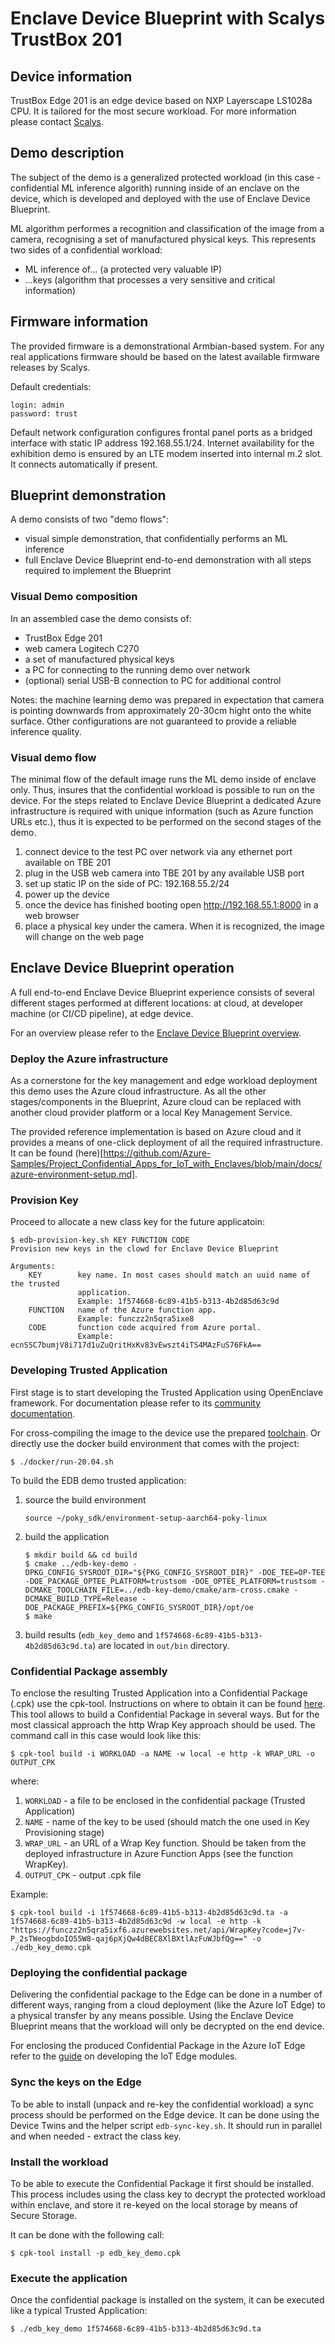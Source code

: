 # Enclave Device Blueprint with Scalys TrustBox 201

## Device information

TrustBox Edge 201 is an edge device based on NXP Layerscape LS1028a CPU. It is tailored for the most secure workload. For more information please contact [Scalys](https://scalys.com).

## Demo description

The subject of the demo is a generalized protected workload (in this case - confidential ML inference algorith) running inside of an enclave on the device, which is developed and deployed with the use of Enclave Device Blueprint.

ML algorithm performes a recognition and classification of the image from a camera, recognising a set of manufactured physical keys. This represents two sides of a confidential workload:

- ML inference of... (a protected very valuable IP)
- ...keys (algorithm that processes a very sensitive and critical information)

## Firmware information

The provided firmware is a demonstrational Armbian-based system. For any real applications firmware should be based on the latest available firmware releases by Scalys.

Default credentials:
```
login: admin
password: trust
```

Default network configuration configures frontal panel ports as a bridged interface with static IP address 192.168.55.1/24. Internet availability for the exhibition demo is ensured by an LTE modem inserted into internal m.2 slot. It connects automatically if present.

## Blueprint demonstration

A demo consists of two "demo flows":
- visual simple demonstration, that confidentially performs an ML inference
- full Enclave Device Blueprint end-to-end demonstration with all steps required to implement the Blueprint

### Visual Demo composition

In an assembled case the demo consists of:

- TrustBox Edge 201
- web camera Logitech C270
- a set of manufactured physical keys
- a PC for connecting to the running demo over network
- (optional) serial USB-B connection to PC for additional control

Notes: the machine learning demo was prepared in expectation that camera is pointing downwards from approximately 20-30cm hight onto the white surface. Other configurations are not guaranteed to provide a reliable inference quality.

### Visual demo flow

The minimal flow of the default image runs the ML demo inside of enclave only. Thus, insures that the confidential workload is possible to run on the device. For the steps related to Enclave Device Blueprint a dedicated Azure infrastructure is required with unique information (such as Azure function URLs etc.), thus it is expected to be performed on the second stages of the demo.

1. connect device to the test PC over network via any ethernet port available on TBE 201
1. plug in the USB web camera into TBE 201 by any available USB port
1. set up static IP on the side of PC: 192.168.55.2/24
1. power up the device
1. once the device has finished booting open http://192.168.55.1:8000 in a web browser
1. place a physical key under the camera. When it is recognized, the image will change on the web page

## Enclave Device Blueprint operation

A full end-to-end Enclave Device Blueprint experience consists of several different stages performed at different locations: at cloud, at developer machine (or CI/CD pipeline), at edge device.

For an overview please refer to the [Enclave Device Blueprint overview](https://github.com/Azure-Samples/Project_Confidential_Apps_for_IoT_with_Enclaves).

### Deploy the Azure infrastructure

As a cornerstone for the key management and edge workload deployment this demo uses the Azure cloud infrastructure. As all the other stages/components in the Blueprint, Azure cloud can be replaced with another cloud provider platform or a local Key Management Service.

The provided reference implementation is based on Azure cloud and it provides a means of one-click deployment of all the required infrastructure. It can be found (here)[https://github.com/Azure-Samples/Project_Confidential_Apps_for_IoT_with_Enclaves/blob/main/docs/azure-environment-setup.md].

### Provision Key

Proceed to allocate a new class key for the future applicatoin:
```
$ edb-provision-key.sh KEY FUNCTION CODE
Provision new keys in the clowd for Enclave Device Blueprint

Arguments:
    KEY        key name. In most cases should match an uuid name of the trusted
               application.
               Example: 1f574668-6c89-41b5-b313-4b2d85d63c9d
    FUNCTION   name of the Azure function app. 
               Example: funczz2n5qra5ixe8
    CODE       function code acquired from Azure portal.
               Example: ecnSSC7bumjV8i717d1uZuQritHxKv83vEwszt4iTS4MAzFuS76FkA==
```

### Developing Trusted Application

First stage is to start developing the Trusted Application using OpenEnclave framework. For documentation please refer to its [community documentation](https://github.com/openenclave/openenclave/tree/master/docs/Community).

For cross-compiling the image to the device use the prepared [toolchain](http://trustbox.scalys.com/pub/openenclave/poky-glibc-x86_64-scalys-openenclave-image-aarch64-trustsom-toolchain-ext-3.1.10.sh). Or directly use the docker build environment that comes with the project:

```
$ ./docker/run-20.04.sh
```

To build the EDB demo trusted application:

1. source the build environment
    ```
    source ~/poky_sdk/environment-setup-aarch64-poky-linux
    ```
1. build the application
    ```
    $ mkdir build && cd build
    $ cmake ../edb-key-demo -DPKG_CONFIG_SYSROOT_DIR="${PKG_CONFIG_SYSROOT_DIR}" -DOE_TEE=OP-TEE -DOE_PACKAGE_OPTEE_PLATFORM=trustsom -DOE_OPTEE_PLATFORM=trustsom -DCMAKE_TOOLCHAIN_FILE=../edb-key-demo/cmake/arm-cross.cmake -DCMAKE_BUILD_TYPE=Release -DOE_PACKAGE_PREFIX=${PKG_CONFIG_SYSROOT_DIR}/opt/oe
    $ make
    ```
1. build results (`edb_key_demo` and `1f574668-6c89-41b5-b313-4b2d85d63c9d.ta`) are located in `out/bin` directory.

### Confidential Package assembly

To enclose the resulting Trusted Application into a Confidential Package (.cpk) use the cpk-tool. Instructions on where to obtain it can be found [here](github.com/Scalys/ConfidentialPackageTools/).
This tool allows to build a Confidential Package in several ways. But for the most classical approach the http Wrap Key approach should be used. The command call in this case would look like this:

```
$ cpk-tool build -i WORKLOAD -a NAME -w local -e http -k WRAP_URL -o OUTPUT_CPK
```

where:
1. `WORKLOAD` - a file to be enclosed in the confidential package (Trusted Application)
1. `NAME` - name of the key to be used (should match the one used in Key Provisioning stage)
1. `WRAP_URL` - an URL of a Wrap Key function. Should be taken from the deployed infrastructure in Azure Function Apps (see the function WrapKey).
1. `OUTPUT_CPK` - output .cpk file

Example:

```
$ cpk-tool build -i 1f574668-6c89-41b5-b313-4b2d85d63c9d.ta -a 1f574668-6c89-41b5-b313-4b2d85d63c9d -w local -e http -k "https://funczz2n5qra5ixf6.azurewebsites.net/api/WrapKey?code=j7v-P_2sTWeogbdoIO55W8-qaj6pXjQw4dBEC8XlBXtlAzFuWJbfQg==" -o ./edb_key_demo.cpk
```

### Deploying the confidential package

Delivering the confidential package to the Edge can be done in a number of different ways, ranging from a cloud deployment (like the Azure IoT Edge) to a physical transfer by any means possible. Using the Enclave Device Blueprint means that the workload will only be decrypted on the end device.

For enclosing the produced Confidential Package in the Azure IoT Edge refer to the [guide](https://docs.microsoft.com/en-us/azure/iot-edge/module-development?view=iotedge-2020-11) on developing the IoT Edge modules.

### Sync the keys on the Edge

To be able to install (unpack and re-key the confidential workload) a sync process should be performed on the Edge device. It can be done using the Device Twins and the helper script ```edb-sync-key.sh```. It should run in parallel and when needed - extract the class key.

### Install the workload

To be able to execute the Confidential Package it first should be installed. This process includes using the class key to decrypt the protected workload within enclave, and store it re-keyed on the local storage by means of Secure Storage.

It can be done with the following call:
```
$ cpk-tool install -p edb_key_demo.cpk
```

### Execute the application

Once the confidential package is installed on the system, it can be executed like a typical Trusted Application:

```
$ ./edb_key_demo 1f574668-6c89-41b5-b313-4b2d85d63c9d.ta
```

